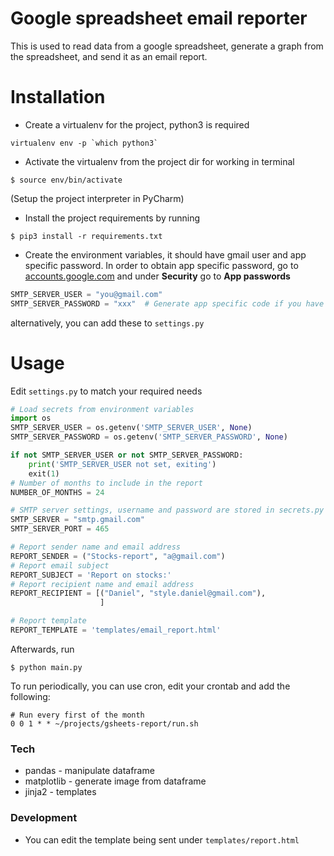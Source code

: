 Google spreadsheet email reporter
=================================
This is used to read data from a google spreadsheet, generate a graph from the spreadsheet,
and send it as an email report.
 
# Installation
* Create a virtualenv for the project, python3 is required
```
virtualenv env -p `which python3`
```
* Activate the virtualenv from the project dir for working in terminal
```
$ source env/bin/activate
```
(Setup the project interpreter in PyCharm)

* Install the project requirements by running
```
$ pip3 install -r requirements.txt
```
* Create the environment variables, it should have gmail user and app specific password.
In order to obtain app specific password, go to [accounts.google.com](accounts.google.com)
and under **Security** go to **App passwords**
```python
SMTP_SERVER_USER = "you@gmail.com"
SMTP_SERVER_PASSWORD = "xxx"  # Generate app specific code if you have 2FA
```
alternatively, you can add these to `settings.py`

# Usage
Edit `settings.py` to match your required needs
```python
# Load secrets from environment variables
import os
SMTP_SERVER_USER = os.getenv('SMTP_SERVER_USER', None)
SMTP_SERVER_PASSWORD = os.getenv('SMTP_SERVER_PASSWORD', None)

if not SMTP_SERVER_USER or not SMTP_SERVER_PASSWORD:
    print('SMTP_SERVER_USER not set, exiting')
    exit(1)
# Number of months to include in the report
NUMBER_OF_MONTHS = 24

# SMTP server settings, username and password are stored in secrets.py
SMTP_SERVER = "smtp.gmail.com"
SMTP_SERVER_PORT = 465

# Report sender name and email address
REPORT_SENDER = ("Stocks-report", "a@gmail.com")
# Report email subject
REPORT_SUBJECT = 'Report on stocks:'
# Report recipient name and email address
REPORT_RECIPIENT = [("Daniel", "style.daniel@gmail.com"),
                    ]

# Report template
REPORT_TEMPLATE = 'templates/email_report.html'
```

Afterwards, run 
```
$ python main.py
```

To run periodically, you can use cron, edit your crontab and add the following:
```
# Run every first of the month
0 0 1 * * ~/projects/gsheets-report/run.sh
```

### Tech
* pandas - manipulate dataframe
* matplotlib - generate image from dataframe
* jinja2 - templates

### Development
* You can edit the template being sent under `templates/report.html`


